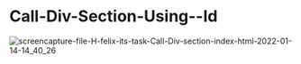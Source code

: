 # Call-Div-Section-Using--Id
![screencapture-file-H-felix-its-task-Call-Div-section-index-html-2022-01-14-14_40_26](https://user-images.githubusercontent.com/58651025/149489536-7dc028d9-2101-43d3-85fc-91f84d58d703.png)
